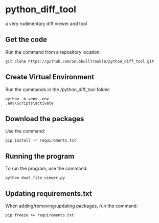 # python_diff_tool
a very rudimentary diff viewer and tool

## Get the code
Run the command from a repository location:

```
git clone https://github.com/SnubbullTrouble/python_diff_tool.git
```

## Create Virtual Environment
Run the commands in the /python_diff_tool folder:

```
python -m venv .env
.env\Scripts\activate
```

## Download the packages
Use the command:

```
pip install -r requirements.txt
```

## Running the program
To run the program, use the command:

```
python dual_file_viewer.py
```

## Updating requirements.txt
When adding/removing/updating packages, run the command:

```
pip freeze >> requirements.txt
```
